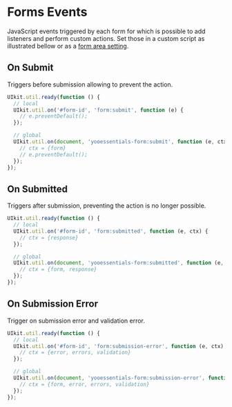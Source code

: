 # Forms Events

JavaScript events triggered by each form for which is possible to add listeners and perform custom actions. Set those in a custom script as illustrated bellow or as a [form area setting](./form-area#settings).

## On Submit

Triggers before submission allowing to prevent the action.

```js
UIkit.util.ready(function () {
  // local
  UIkit.util.on('#form-id', 'form:submit', function (e) {
    // e.preventDefault();
  });

  // global
  UIkit.util.on(document, 'yooessentials-form:submit', function (e, ctx) {
    // ctx = {form}
    // e.preventDefault();
  });
});
```

## On Submitted

Triggers after submission, preventing the action is no longer possible.

```js
UIkit.util.ready(function () {
  // local
  UIkit.util.on('#form-id', 'form:submitted', function (e, ctx) {
    // ctx = {response}
  });

  // global
  UIkit.util.on(document, 'yooessentials-form:submitted', function (e, ctx) {
    // ctx = {form, response}
  });
});
```

## On Submission Error

Trigger on submission error and validation error.

```js
UIkit.util.ready(function () {
  // local
  UIkit.util.on('#form-id', 'form:submission-error', function (e, ctx) {
    // ctx = {error, errors, validation}
  });

  // global
  UIkit.util.on(document, 'yooessentials-form:submission-error', function (e, ctx) {
    // ctx = {form, error, errors, validation}
  });
});
```

